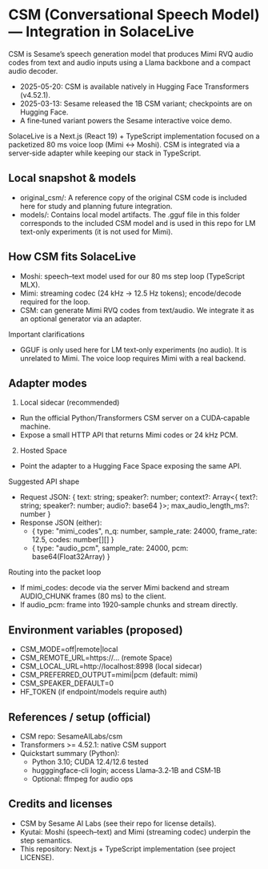 # CSM (Conversational Speech Model) — Integration in SolaceLive

CSM is Sesame’s speech generation model that produces Mimi RVQ audio codes from text and audio inputs using a Llama backbone and a compact audio decoder.

- 2025-05-20: CSM is available natively in Hugging Face Transformers (v4.52.1).
- 2025-03-13: Sesame released the 1B CSM variant; checkpoints are on Hugging Face.
- A fine‑tuned variant powers the Sesame interactive voice demo.

SolaceLive is a Next.js (React 19) + TypeScript implementation focused on a packetized 80 ms voice loop (Mimi ↔ Moshi). CSM is integrated via a server‑side adapter while keeping our stack in TypeScript.

## Local snapshot & models
- original_csm/: A reference copy of the original CSM code is included here for study and planning future integration.
- models/: Contains local model artifacts. The .gguf file in this folder corresponds to the included CSM model and is used in this repo for LM text-only experiments (it is not used for Mimi).

## How CSM fits SolaceLive
- Moshi: speech–text model used for our 80 ms step loop (TypeScript MLX).
- Mimi: streaming codec (24 kHz → 12.5 Hz tokens); encode/decode required for the loop.
- CSM: can generate Mimi RVQ codes from text/audio. We integrate it as an optional generator via an adapter.

Important clarifications
- GGUF is only used here for LM text‑only experiments (no audio). It is unrelated to Mimi. The voice loop requires Mimi with a real backend.

## Adapter modes
1) Local sidecar (recommended)
- Run the official Python/Transformers CSM server on a CUDA‑capable machine.
- Expose a small HTTP API that returns Mimi codes or 24 kHz PCM.

2) Hosted Space
- Point the adapter to a Hugging Face Space exposing the same API.

Suggested API shape
- Request JSON: { text: string; speaker?: number; context?: Array<{ text?: string; speaker?: number; audio?: base64 }>; max_audio_length_ms?: number }
- Response JSON (either):
  - { type: "mimi_codes", n_q: number, sample_rate: 24000, frame_rate: 12.5, codes: number[][] }
  - { type: "audio_pcm", sample_rate: 24000, pcm: base64(Float32Array) }

Routing into the packet loop
- If mimi_codes: decode via the server Mimi backend and stream AUDIO_CHUNK frames (80 ms) to the client.
- If audio_pcm: frame into 1920‑sample chunks and stream directly.

## Environment variables (proposed)
- CSM_MODE=off|remote|local
- CSM_REMOTE_URL=https://…  (remote Space)
- CSM_LOCAL_URL=http://localhost:8998  (local sidecar)
- CSM_PREFERRED_OUTPUT=mimi|pcm (default: mimi)
- CSM_SPEAKER_DEFAULT=0
- HF_TOKEN (if endpoint/models require auth)

## References / setup (official)
- CSM repo: SesameAILabs/csm
- Transformers >= 4.52.1: native CSM support
- Quickstart summary (Python):
  - Python 3.10; CUDA 12.4/12.6 tested
  - hugggingface-cli login; access Llama‑3.2‑1B and CSM‑1B
  - Optional: ffmpeg for audio ops

## Credits and licenses
- CSM by Sesame AI Labs (see their repo for license details).
- Kyutai: Moshi (speech–text) and Mimi (streaming codec) underpin the step semantics.
- This repository: Next.js + TypeScript implementation (see project LICENSE).
